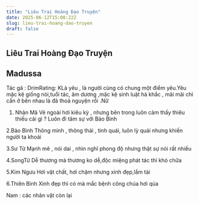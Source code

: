 ```yaml
---
title: "Liêu Trai Hoàng Đạo Truyện"
date: 2025-06-12T15:08:22Z
slug: lieu-trai-hoang-dao-truyen
draft: false
---
```


## Liêu Trai Hoàng Đạo Truyện

## Madussa

Tác gả : DrimRating: KLà yêu , là người cùng có chung một điểm yêu.Yêu mặc kệ giống nòi,tuổi tác, âm dương ,mặc kệ sinh luật hà khắc , mãi mãi chỉ cần ở bên nhau là đã thoả nguyện rồi .Nữ
1. Nhân Mã
Vẻ ngoài hơi kiêu kỳ , nhưng bên trong luôn cảm thấy thiêu thiếu cái gì ? Luôn đi tâm sự với Bảo Bình

2.Bảo Bình
Thông minh , thông thái , tinh quái, luôn lỳ quái nhưng khiến người ta khoái

3.Sư Tử
Mạnh mẽ , nói dai , nhìn nghĩ phong độ nhưng thật sự nói rất nhiều

4.SongTử
Dễ thương mà thương ko dễ,độc miệng phát tác thì khó chữa

5.Kim Ngưu
Hơi vật chất, hơi chậm nhưng xinh đẹp,lắm tài

6.Thiên Bình
Xinh đẹp thì có mà mắc bệnh công chúa hơi qúa

Nam : các nhân vật còn lại